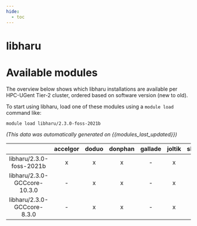 ```yaml
---
hide:
  - toc
---
```


libharu
=======

# Available modules


The overview below shows which libharu installations are available per HPC-UGent Tier-2 cluster, ordered based on software version (new to old).

To start using libharu, load one of these modules using a `module load` command like:

```shell
module load libharu/2.3.0-foss-2021b
```

*(This data was automatically generated on {{modules_last_updated}})*  

| |accelgor|doduo|donphan|gallade|joltik|shinx|skitty|
| :---: | :---: | :---: | :---: | :---: | :---: | :---: | :---: |
|libharu/2.3.0-foss-2021b|x|x|x|-|x|-|x|
|libharu/2.3.0-GCCcore-10.3.0|-|x|x|-|x|-|x|
|libharu/2.3.0-GCCcore-8.3.0|-|x|x|-|x|-|x|
